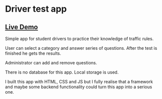 # Driver test app

## [Live Demo](https://driver-tests.netlify.app/)

Simple app for student drivers to practice their knowledge of traffic rules.

User can select a category and answer series of questions. After the test is finished he gets the results.

Administrator can add and remove questions.

There is no database for this app. Local storage is used.

I built this app with HTML, CSS and JS but I fully realise that a framework and maybe some backend functionality could turn this app into a serious one.
